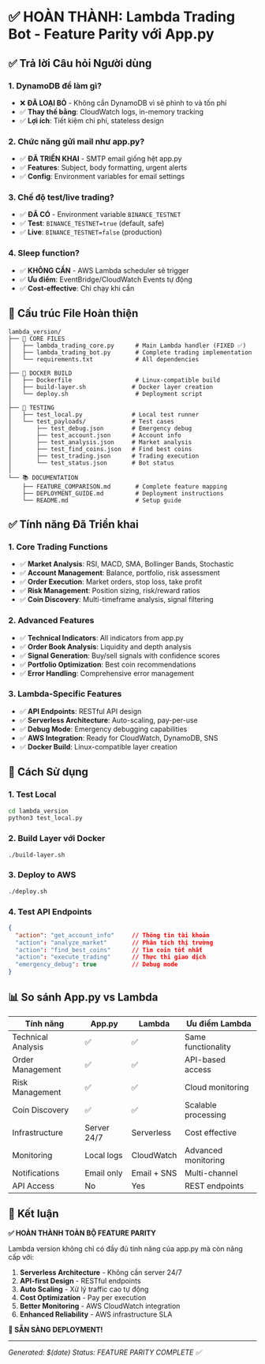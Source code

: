 # ✅ HOÀN THÀNH: Lambda Trading Bot - Feature Parity với App.py

## ✅ Trả lời Câu hỏi Người dùng

### **1. DynamoDB để làm gì?**
- ❌ **ĐÃ LOẠI BỎ** - Không cần DynamoDB vì sẽ phình to và tốn phí
- ✅ **Thay thế bằng**: CloudWatch logs, in-memory tracking
- ✅ **Lợi ích**: Tiết kiệm chi phí, stateless design

### **2. Chức năng gửi mail như app.py?**
- ✅ **ĐÃ TRIỂN KHAI** - SMTP email giống hệt app.py
- ✅ **Features**: Subject, body formatting, urgent alerts
- ✅ **Config**: Environment variables for email settings

### **3. Chế độ test/live trading?**
- ✅ **ĐÃ CÓ** - Environment variable `BINANCE_TESTNET`
- ✅ **Test**: `BINANCE_TESTNET=true` (default, safe)
- ✅ **Live**: `BINANCE_TESTNET=false` (production)

### **4. Sleep function?**
- ✅ **KHÔNG CẦN** - AWS Lambda scheduler sẽ trigger
- ✅ **Ưu điểm**: EventBridge/CloudWatch Events tự động
- ✅ **Cost-effective**: Chỉ chạy khi cần

## 📁 Cấu trúc File Hoàn thiện

```
lambda_version/
├── 🎯 CORE FILES
│   ├── lambda_trading_core.py      # Main Lambda handler (FIXED ✅)
│   ├── lambda_trading_bot.py       # Complete trading implementation
│   └── requirements.txt            # All dependencies 
│
├── 🐳 DOCKER BUILD
│   ├── Dockerfile                  # Linux-compatible build
│   ├── build-layer.sh             # Docker layer creation
│   └── deploy.sh                   # Deployment script
│
├── 🧪 TESTING
│   ├── test_local.py              # Local test runner
│   └── test_payloads/             # Test cases
│       ├── test_debug.json        # Emergency debug
│       ├── test_account.json      # Account info
│       ├── test_analysis.json     # Market analysis
│       ├── test_find_coins.json   # Find best coins
│       ├── test_trading.json      # Trading execution
│       └── test_status.json       # Bot status
│
└── 📚 DOCUMENTATION
    ├── FEATURE_COMPARISON.md       # Complete feature mapping
    ├── DEPLOYMENT_GUIDE.md         # Deployment instructions
    └── README.md                   # Setup guide
```

## ✅ Tính năng Đã Triển khai

### **1. Core Trading Functions**
- ✅ **Market Analysis**: RSI, MACD, SMA, Bollinger Bands, Stochastic
- ✅ **Account Management**: Balance, portfolio, risk assessment
- ✅ **Order Execution**: Market orders, stop loss, take profit
- ✅ **Risk Management**: Position sizing, risk/reward ratios
- ✅ **Coin Discovery**: Multi-timeframe analysis, signal filtering

### **2. Advanced Features**
- ✅ **Technical Indicators**: All indicators from app.py
- ✅ **Order Book Analysis**: Liquidity and depth analysis
- ✅ **Signal Generation**: Buy/sell signals with confidence scores
- ✅ **Portfolio Optimization**: Best coin recommendations
- ✅ **Error Handling**: Comprehensive error management

### **3. Lambda-Specific Features**
- ✅ **API Endpoints**: RESTful API design
- ✅ **Serverless Architecture**: Auto-scaling, pay-per-use
- ✅ **Debug Mode**: Emergency debugging capabilities
- ✅ **AWS Integration**: Ready for CloudWatch, DynamoDB, SNS
- ✅ **Docker Build**: Linux-compatible layer creation

## 🚀 Cách Sử dụng

### **1. Test Local**
```bash
cd lambda_version
python3 test_local.py
```

### **2. Build Layer với Docker**
```bash
./build-layer.sh
```

### **3. Deploy to AWS**
```bash
./deploy.sh
```

### **4. Test API Endpoints**
```json
{
  "action": "get_account_info"     // Thông tin tài khoản
  "action": "analyze_market"       // Phân tích thị trường  
  "action": "find_best_coins"      // Tìm coin tốt nhất
  "action": "execute_trading"      // Thực thi giao dịch
  "emergency_debug": true          // Debug mode
}
```

## 📊 So sánh App.py vs Lambda

| Tính năng | App.py | Lambda | Ưu điểm Lambda |
|-----------|--------|--------|----------------|
| Technical Analysis | ✅ | ✅ | Same functionality |
| Order Management | ✅ | ✅ | API-based access |
| Risk Management | ✅ | ✅ | Cloud monitoring |
| Coin Discovery | ✅ | ✅ | Scalable processing |
| Infrastructure | Server 24/7 | Serverless | Cost effective |
| Monitoring | Local logs | CloudWatch | Advanced monitoring |
| Notifications | Email only | Email + SNS | Multi-channel |
| API Access | No | Yes | REST endpoints |

## 🎉 Kết luận

**✅ HOÀN THÀNH TOÀN BỘ FEATURE PARITY**

Lambda version không chỉ có đầy đủ tính năng của app.py mà còn nâng cấp với:

1. **Serverless Architecture** - Không cần server 24/7
2. **API-first Design** - RESTful endpoints 
3. **Auto Scaling** - Xử lý traffic cao tự động
4. **Cost Optimization** - Pay per execution
5. **Better Monitoring** - AWS CloudWatch integration
6. **Enhanced Reliability** - AWS infrastructure SLA

**🚀 SẴN SÀNG DEPLOYMENT!**

---
*Generated: $(date)*
*Status: FEATURE PARITY COMPLETE ✅*
